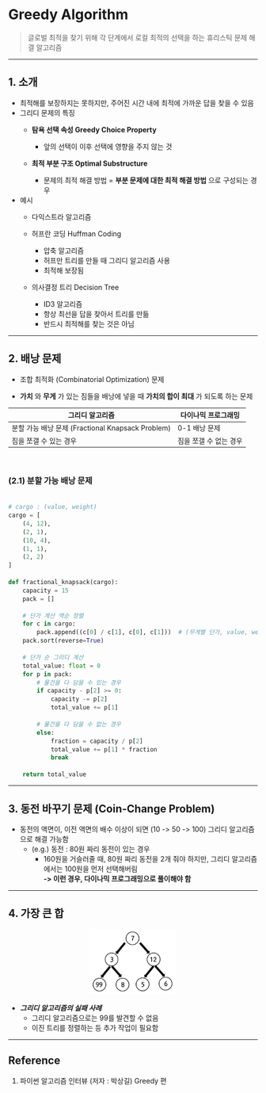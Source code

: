 # Greedy Algorithm
> 글로벌 최적을 찾기 위해 각 단계에서 로컬 최적의 선택을 하는 휴리스틱 문제 해결 알고리즘

---
## 1. 소개
* 최적해를 보장하지는 못하지만, 주어진 시간 내에 최적에 가까운 답을 찾을 수 있음
* 그리디 문제의 특징
  * __탐욕 선택 속성 Greedy Choice Property__
    * 앞의 선택이 이후 선택에 영향을 주지 않는 것

  * __최적 부분 구조 Optimal Substructure__
    * 문제의 최적 해결 방법 = __부분 문제에 대한 최적 해결 방법__ 으로 구성되는 경우
* 예시
  * 다익스트라 알고리즘

  * 허프란 코딩 Huffman Coding
    * 압축 알고리즘
    * 허프만 트리를 만들 때 그리디 알고리즘 사용
    * 최적해 보장됨
    
  * 의사결정 트리 Decision Tree
    * ID3 알고리즘
    * 항상 최선을 답을 찾아서 트리를 만듦
    * 반드시 최적해를 찾는 것은 아님

---

## 2. 배낭 문제
* 조합 최적화 (Combinatorial Optimization) 문제

* __가치__ 와 __무게__ 가 있는 짐들을 배낭에 넣을 때 __가치의 합이 최대__ 가 되도록 하는 문제


그리디 알고리즘 | 다이나믹 프로그래밍
--- | ---
분할 가능 배낭 문제 (Fractional Knapsack Problem) | 0-1 배낭 문제
짐을 쪼갤 수 있는 경우 | 짐을 쪼갤 수 없는 경우
<br>

### (2.1) 분할 가능 배낭 문제

```python

# cargo : (value, weight)
cargo = [
    (4, 12),
    (2, 1),
    (10, 4),
    (1, 1),
    (2, 2)
]

def fractional_knapsack(cargo):
    capacity = 15
    pack = []

    # 단가 계산 역순 정렬
    for c in cargo:
        pack.append((c[0] / c[1], c[0], c[1]))  # (무게별 단가, value, weight)
    pack.sort(reverse=True)

    # 단가 순 그리디 계산
    total_value: float = 0
    for p in pack:
        # 물건을 다 담을 수 있는 경우
        if capacity - p[2] >= 0:
            capacity -= p[2]
            total_value += p[1]

        # 물건을 다 담을 수 없는 경우
        else:
            fraction = capacity / p[2]
            total_value += p[1] * fraction
            break

    return total_value
```
---

## 3. 동전 바꾸기 문제 (Coin-Change Problem)
* 동전의 액면이, 이전 액면의 배수 이상이 되면 (10 -> 50 -> 100) 그리디 알고리즘으로 해결 가능함
   * (e.g.) 동전 : 80원 짜리 동전이 있는 경우
     * 160원을 거슬러줄 때, 80원 짜리 동전을 2개 줘야 하지만, 그리디 알고리즘에서는 100원을 먼저 선택해버림  
     __-> 이런 경우, 다이나믹 프로그래밍으로 풀이해야 함__

---

## 4. 가장 큰 합
<p align="center">
<img src = "../../images/greedy_00.png" alt='Greedy' width="35%" height='35%' class='center'>  
</p>

* ___그리디 알고리즘의 실패 사례___
  * 그리디 알고리즘으로는 99를 발견할 수 없음
  * 이진 트리를 정렬하는 등 추가 작업이 필요함

---
## Reference
1. 파이썬 알고리즘 인터뷰 (저자 : 박상길) Greedy 편